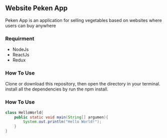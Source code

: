 ## Website Peken App

Peken App is an application for selling vegetables based on websites where users can buy anywhere

### Requirment

* NodeJs
* ReactJs
* Redux

### How To Use

Clone or download this repository, then open the directory in your terminal. install all the dependencies by run the npm install.


### How To Use

```java
class HelloWorld{
    public static void main(String[] argumen){
        System.out.println("Hello World!");
    }
}
```
